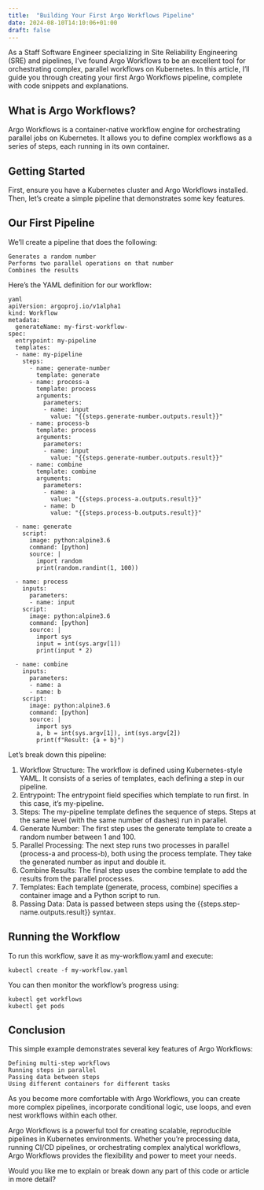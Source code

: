 ```yaml
---
title:  "Building Your First Argo Workflows Pipeline"
date: 2024-08-10T14:10:06+01:00
draft: false
---
```



As a Staff Software Engineer specializing in Site Reliability Engineering (SRE) and pipelines, I’ve found Argo Workflows to be an excellent tool for orchestrating complex, parallel workflows on Kubernetes. In this article, I’ll guide you through creating your first Argo Workflows pipeline, complete with code snippets and explanations.

## What is Argo Workflows?

Argo Workflows is a container-native workflow engine for orchestrating parallel jobs on Kubernetes. It allows you to define complex workflows as a series of steps, each running in its own container.

## Getting Started

First, ensure you have a Kubernetes cluster and Argo Workflows installed. Then, let’s create a simple pipeline that demonstrates some key features.

## Our First Pipeline

We’ll create a pipeline that does the following:

    Generates a random number
    Performs two parallel operations on that number
    Combines the results

Here’s the YAML definition for our workflow:

```
yaml
apiVersion: argoproj.io/v1alpha1
kind: Workflow
metadata:
  generateName: my-first-workflow-
spec:
  entrypoint: my-pipeline
  templates:
  - name: my-pipeline
    steps:
      - name: generate-number
        template: generate
      - name: process-a
        template: process
        arguments:
          parameters:
          - name: input
            value: "{{steps.generate-number.outputs.result}}"
      - name: process-b
        template: process
        arguments:
          parameters:
          - name: input
            value: "{{steps.generate-number.outputs.result}}"
      - name: combine
        template: combine
        arguments:
          parameters:
          - name: a
            value: "{{steps.process-a.outputs.result}}"
          - name: b
            value: "{{steps.process-b.outputs.result}}"

  - name: generate
    script:
      image: python:alpine3.6
      command: [python]
      source: |
        import random
        print(random.randint(1, 100))

  - name: process
    inputs:
      parameters:
      - name: input
    script:
      image: python:alpine3.6
      command: [python]
      source: |
        import sys
        input = int(sys.argv[1])
        print(input * 2)

  - name: combine
    inputs:
      parameters:
      - name: a
      - name: b
    script:
      image: python:alpine3.6
      command: [python]
      source: |
        import sys
        a, b = int(sys.argv[1]), int(sys.argv[2])
        print(f"Result: {a + b}")
```

Let’s break down this pipeline:

1. Workflow Structure: The workflow is defined using Kubernetes-style YAML. It consists of a series of templates, each defining a step in our pipeline.
2. Entrypoint: The entrypoint field specifies which template to run first. In this case, it’s my-pipeline.
3. Steps: The my-pipeline template defines the sequence of steps. Steps at the same level (with the same number of dashes) run in parallel.
4. Generate Number: The first step uses the generate template to create a random number between 1 and 100.
5. Parallel Processing: The next step runs two processes in parallel (process-a and process-b), both using the process template. They take the generated number as input and double it.
6. Combine Results: The final step uses the combine template to add the results from the parallel processes.
7. Templates: Each template (generate, process, combine) specifies a container image and a Python script to run.
8. Passing Data: Data is passed between steps using the {{steps.step-name.outputs.result}} syntax.

## Running the Workflow

To run this workflow, save it as my-workflow.yaml and execute:

```
kubectl create -f my-workflow.yaml
```

You can then monitor the workflow’s progress using:

```
kubectl get workflows
kubectl get pods
```

## Conclusion

This simple example demonstrates several key features of Argo Workflows:

    Defining multi-step workflows
    Running steps in parallel
    Passing data between steps
    Using different containers for different tasks

As you become more comfortable with Argo Workflows, you can create more complex pipelines, incorporate conditional logic, use loops, and even nest workflows within each other.

Argo Workflows is a powerful tool for creating scalable, reproducible pipelines in Kubernetes environments. Whether you’re processing data, running CI/CD pipelines, or orchestrating complex analytical workflows, Argo Workflows provides the flexibility and power to meet your needs.

Would you like me to explain or break down any part of this code or article in more detail?
